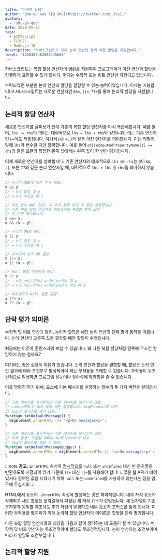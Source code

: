 ```yaml
---
title: "논리적 할당"
author: "Shu-yu Guo ([@_shu](https://twitter.com/_shu))"
avatars:
  - "shu-yu-guo"
date: 2020-05-07
tags:
  - ECMAScript
  - ES2021
  - Node.js 16
description: "자바스크립트가 이제 논리 연산과 함께 복합 할당을 지원합니다."
tweet: "1258387483823345665"
---
```

자바스크립트는 [복합 할당 연산자](https://developer.mozilla.org/en-US/docs/Web/JavaScript/Reference/Operators/Assignment_Operators)의 범위를 지원하여 프로그래머가 이진 연산과 할당을 간결하게 표현할 수 있게 합니다. 현재는 수학적 또는 비트 연산만 지원되고 있습니다.

<!--truncate-->
누락되었던 부분은 논리 연산과 할당을 결합할 수 있는 능력이었습니다. 이제는 가능합니다! 자바스크립트는 새로운 연산자인 `&&=`, `||=`, `??=`를 통해 논리적 할당을 지원합니다.

## 논리적 할당 연산자

새로운 연산자를 살펴보기 전에 기존의 복합 할당 연산자를 다시 복습해봅시다. 예를 들어, `lhs += rhs`의 의미는 대략적으로 `lhs = lhs + rhs`와 같습니다. 이는 기존 연산자인 `@=`에도 적용됩니다. 여기서 `@`는 `+`, `|`와 같은 이진 연산자를 의미합니다. 이는 엄밀히 말해 `lhs`가 변수일 때만 정확합니다. 예를 들어 `obj[computedPropertyName()] += rhs`과 같은 표현의 복잡한 왼쪽 값에서는 왼쪽 값이 한 번만 평가됩니다.

이제 새로운 연산자를 살펴봅시다. 기존 연산자와 대조적으로 `lhs @= rhs`는 `@`이 `&&`, `||`, 또는 `??`와 같은 논리 연산자일 때, 대략적으로 `lhs = lhs @ rhs`를 의미하지 않습니다.

```js
// 논리적 AND에 대한 추가 복습:
x && y
// → x가 참일 때 y
// → x가 거짓일 때 x

// 우선 논리 AND 할당. 이 주석 블록 뒤의 두 줄은 동등합니다.
// 기존 복합 할당 연산자와 마찬가지로 복잡한 왼쪽 값은
// 한 번만 평가됩니다.
x &&= y;
x && (x = y);

// 논리적 OR의 의미:
x || y
// → x가 참일 때 x
// → x가 거짓일 때 y

// 유사하게 논리 OR 할당:
x ||= y;
x || (x = y);

// Null 병합 연산자의 의미:
x ?? y
// → x가 null이거나 undefined일 때 y
// → x가 null이거나 undefined가 아닐 때 x

// 마지막으로 Null 병합 할당:
x ??= y;
x ?? (x = y);
```

## 단락 평가 의미론

수학적 및 비트 연산과 달리, 논리적 할당은 해당 논리 연산의 단락 평가 동작을 따릅니다. 논리 연산이 오른쪽 값을 평가할 때만 할당이 수행됩니다.

처음에는 이것이 혼란스러워 보일 수 있습니다. 왜 다른 복합 할당처럼 왼쪽에 무조건 할당하지 않는 걸까요?

여기에는 좋은 실용적 이유가 있습니다. 논리 연산과 할당을 결합할 때, 할당은 논리 연산 결과에 따라 조건부로 발생되어야 하는 부작용을 초래할 수 있습니다. 부작용이 무조건적으로 발생하면 프로그램 성능이나 정확성에 악영향을 줄 수 있습니다.

이를 명확히 하기 위해, 요소에 기본 메시지를 설정하는 함수의 두 가지 버전을 살펴봅시다.

```js
// 기본 메시지를 표시하지만 기존 메시지를 덮어쓰지 않음.
// innerHTML이 비어 있을 때만 할당합니다. msgElement의 내부
// 요소가 포커스를 잃지 않음.
function setDefaultMessage() {
  msgElement.innerHTML ||= '<p>No messages<p>';
}

// 기본 메시지를 표시하지만 기존 메시지를 덮어쓰지 않음.
// 오류 발생! 호출될 때마다 msgElement의 내부
// 요소가 포커스를 잃을 수 있음.
function setDefaultMessageBuggy() {
  msgElement.innerHTML = msgElement.innerHTML || '<p>No messages<p>';
}
```

:::note
**참고:** `innerHTML` 속성이 [명시적으로](https://w3c.github.io/DOM-Parsing/#dom-innerhtml-innerhtml) `null` 또는 `undefined` 대신 빈 문자열을 반환하도록 지정되어 있기 때문에 `??=` 대신 `||=`를 사용해야 합니다. 많은 웹 API가 비어 있거나 결여된 값을 나타내기 위해 `null` 또는 `undefined`를 사용하지 않는다는 점을 염두에 두십시오.
:::

HTML에서 요소의 `.innerHTML` 속성에 할당하는 것은 파괴적입니다. 내부 자식 요소가 삭제되고 새로 할당된 문자열에서 파싱된 새 자식 요소가 삽입됩니다. 새 문자열이 기존 문자열과 동일할 때조차도 추가 작업이 발생하고 내부 요소가 포커스를 잃게 됩니다. 이러한 부작용을 방지하기 위해 논리적 할당 연산자의 의미론은 할당을 단락 평가합니다.

다른 복합 할당 연산자와의 대칭을 다음과 같이 생각하는 데 도움이 될 수 있습니다. 수학적 및 비트 연산자는 무조건적이며 할당도 무조건적입니다. 논리 연산자는 조건부이며 따라서 할당도 조건부입니다.

## 논리적 할당 지원

<feature-support chrome="85"
                 firefox="79 https://bugzilla.mozilla.org/show_bug.cgi?id=1629106"
                 safari="14 https://developer.apple.com/documentation/safari-release-notes/safari-14-beta-release-notes#New-Features:~:text=논리적%20할당%20연산자%20지원이%20추가되었습니다."
                 nodejs="16"
                 babel="예 https://babeljs.io/docs/en/babel-plugin-proposal-logical-assignment-operators"></feature-support>
